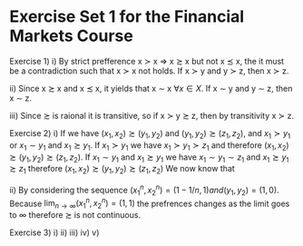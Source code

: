 # Exercise Set 1 for the Financial Markets Course


Exercise 1)
i)
By strict prefference x $\succ$ x => x $\succsim$ x but not x $\precsim$ x, the it must be a contradiction such that x $\succ$ x not holds. If x $\succ$ y and y $\succ$ z, then x $\succ$ z.

ii)
Since x $\succsim$ x and x $\precsim$ x, it yields that x $\sim$ x $\forall x \in X$. If x $\sim$ y and y $\sim$ z, then x $\sim$ z.

iii)
Since $\succsim$ is raional it is transitive, so if x $\succ$ y $\succsim$ z, then by transitivity x $\succ$ z. 

Exercise 2)
i)
If we have $(x_1,x_2)\succsim (y_1,y_2)$ and $(y_1,y_2)\succsim (z_1,z_2)$, and 
$x_1\succ y_1$ or $x_1 \sim y_1$ and $x_1 \succsim y_1$. 
If $x_1\succ y_1$ we have $x_1\succ y_1 \succ z_1$ and therefore $(x_1,x_2)\succsim (y_1,y_2)\succsim (z_1,z_2)$.
If $x_1 \sim y_1$ and $x_1 \succsim y_1$ we have $x_1 \sim y_1 \sim z_1$ and $x_1 \succsim y_1 \succsim z_1$ therefore $(x_1,x_2)\succsim (y_1,y_2)\succsim (z_1,z_2)$
We now know that 


ii)
By considering the sequence $(x_1^n, x_2^n)=(1-1/n,1) and (y_1,y_2)=(1,0)$.
Because $\lim_{n \to \infty}(x_1^n, x_2^n)=(1,1)$ the prefrences changes as the limit goes to $\infty$ therefore $\succsim$ is not continuous.    


Exercise 3)
i)
ii)
iii)
iv)
v)



